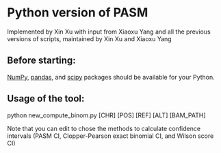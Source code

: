 # Python version of PASM

Implemented by Xin Xu with input from Xiaoxu Yang and all the previous versions of scripts, maintained by Xin Xu and Xiaoxu Yang

## Before starting:
[NumPy](https://numpy.org/), [pandas](https://pandas.pydata.org/), and [scipy](https://www.scipy.org/) packages should be available for your Python.

## Usage of the tool:
python new_compute_binom.py [CHR] [POS] [REF] [ALT] [BAM_PATH]

Note that you can edit to chose the methods to calculate confidence intervals (PASM CI, Clopper-Pearson exact binomial CI, and Wilson score CI)
